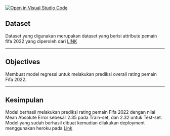 [![Open in Visual Studio Code](https://classroom.github.com/assets/open-in-vscode-c66648af7eb3fe8bc4f294546bfd86ef473780cde1dea487d3c4ff354943c9ae.svg)](https://classroom.github.com/online_ide?assignment_repo_id=8617649&assignment_repo_type=AssignmentRepo)

## Dataset

Dataset yang digunakan merupakan dataset yang berisi attribute pemain fifa 2022 yang diperoleh dari [LINK](https://raw.githubusercontent.com/ardhiraka/FSDS_Guidelines/master/p1/v3/w1/P1W1D1PM%20-%20Machine%20Learning%20Problem%20Framing.csv)

---


## Objectives

Membuat model regressi untuk melakukan prediksi overall rating pemain Fifa 2022.

---


## Kesimpulan

Model berhasil melakukan prediksi rating pemain Fifa 2022 dengan nilai Mean Absolute Error sebesar 2.35 pada Train-set, dan 2.32 untuk Test-set. Model yang sudah berhasil dibuat kemudian dilakukan deployment menggunakan heroku pada [Link](https://fifa-predict-yosi.herokuapp.com/)


